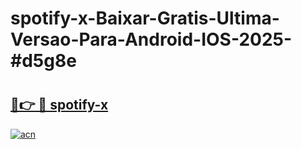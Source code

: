 # spotify-x-Baixar-Gratis-Ultima-Versao-Para-Android-IOS-2025-#d5g8e

# <h2><a href="https://ainizakaria.my?title=spotify-x&ref=22M">🔗👉 🔴 spotify-x</a></h2>

[![acn](https://github.com/user-attachments/assets/0f9c940e-d8b0-45ae-aac7-cd30a18b3e1c)](https://ainizakaria.my?title=spotify-x&ref=22M)

